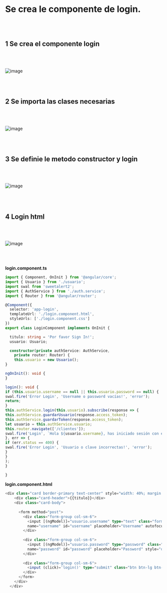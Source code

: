 # Se crea le componente de login.

<br>
<br>

## 1 Se crea el componente login

<br>
<br>

![image](https://user-images.githubusercontent.com/31961588/171077740-09f3d0b6-0769-4548-be86-90208653f4c7.png)

<br>
<br>

## 2 Se importa las clases necesarias

<br>
<br>

![image](https://user-images.githubusercontent.com/31961588/171077911-8a4c67cc-8c95-4c15-aeb4-c342dbb3409e.png)

<br>
<br>

## 3 Se definie le metodo constructor y  login

<br>
<br>

![image](https://user-images.githubusercontent.com/31961588/171078807-b389033f-2e90-456e-b61a-7f83e8e24256.png)

<br>
<br>

## 4 Login html

<br>
<br>

![image](https://user-images.githubusercontent.com/31961588/171079355-5e3cfba7-1fa7-40e3-941e-41092327e213.png)

<br>
<br>

**login.component.ts**
```TypeScript
import { Component, OnInit } from '@angular/core';
import { Usuario } from './usuario';
import swal from 'sweetalert2';
import { AuthService } from './auth.service';
import { Router } from '@angular/router';

@Component({
  selector: 'app-login',
  templateUrl: './login.component.html',
  styleUrls: ['./login.component.css']
})
export class LoginComponent implements OnInit {

  titulo: string = 'Por favor Sign In!';
  usuario: Usuario;

  constructor(private authService: AuthService, 
    private router: Router) {
    this.usuario = new Usuario();
}

ngOnInit(): void {
}

login(): void {    
if (this.usuario.username == null || this.usuario.password == null) {
swal.fire('Error Login', 'Username o password vacías!', 'error');
return;
}
this.authService.login(this.usuario).subscribe(response => {     
this.authService.guardarUsuario(response.access_token);
this.authService.guardarToken(response.access_token);
let usuario = this.authService.usuario;
this.router.navigate(['/clientes']);
swal.fire('Login', `Hola ${usuario.username}, has iniciado sesión con éxito!`, 'success');
}, err => {
if (err.status == 400) {
swal.fire('Error Login', 'Usuario o clave incorrectas!', 'error');
}
}
);
}

}


```

**login.component.html**
```TypeScript
<div class="card border-primary text-center" style="width: 40%; margin: 10px auto auto;">
    <div class="card-header">{{titulo}}</div>
    <div class="card-body">
  
      <form method="post"> 
        <div class="form-group col-sm-6">
          <input [(ngModel)]="usuario.username" type="text" class="form-control"
          name="username" id="username" placeholder="Username" autofocus style="display:inline; width:400px;"  required>
        </div>
  
        <div class="form-group col-sm-6">
          <input [(ngModel)]="usuario.password" type="password" class="form-control"
          name="password" id="password" placeholder="Password" style="display:inline; width:400px; margin-top: 10px;" required>
        </div>
  
        <div class="form-group col-sm-6">
          <input (click)='login()' type="submit" class="btn btn-lg btn-primary btn-block" style="display:inline; width:400px; margin-top: 10px;" value="Login">
        </div>
      </form>
    </div>
  </div>

```
